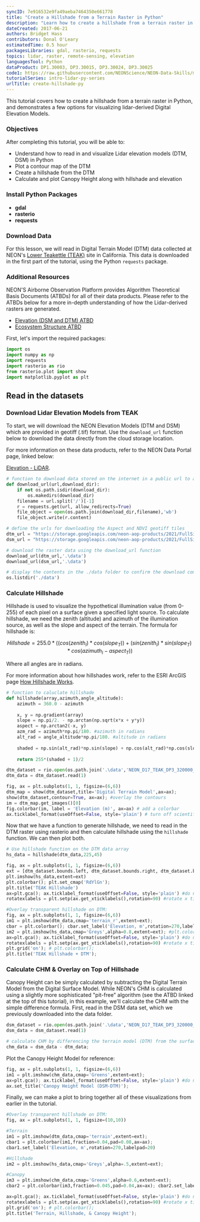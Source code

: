 ```yaml
---
syncID: 7e916532e9fa49aeba7464350e661778
title: "Create a Hillshade from a Terrain Raster in Python"
description: "Learn how to create a hillshade from a terrain raster in Python." 
dateCreated: 2017-06-21 
authors: Bridget Hass
contributors: Donal O'Leary
estimatedTime: 0.5 hour
packagesLibraries: gdal, rasterio, requests
topics: lidar, raster, remote-sensing, elevation
languagesTool: Python
dataProduct: DP1.30003, DP3.30015, DP3.30024, DP3.30025
code1: https://raw.githubusercontent.com/NEONScience/NEON-Data-Skills/main/tutorials/Python/AOP/Lidar/lidar-topography/hillshade/create-hillshade.ipynb
tutorialSeries: intro-lidar-py-series
urlTitle: create-hillshade-py
---
```


This tutorial covers how to create a hillshade from a terrain raster in Python, and demonstrates a few options for visualizing lidar-derived Digital Elevation Models. 

<div id="ds-objectives" markdown="1">

### Objectives

After completing this tutorial, you will be able to:

* Understand how to read in and visualize Lidar elevation models (DTM, DSM) in Python
* Plot a contour map of the DTM
* Create a hillshade from the DTM
* Calculate and plot Canopy Height along with hillshade and elevation

### Install Python Packages

* **gdal** 
* **rasterio**
* **requests** 

### Download Data

For this lesson, we will read in Digital Terrain Model (DTM) data collected at NEON's <a href="https://www.neonscience.org/field-sites/teak" target="_blank">Lower Teakettle (TEAK)</a> site in California. This data is downloaded in the first part of the tutorial, using the Python `requests` package.

### Additional Resources

NEON'S Airborne Observation Platform provides Algorithm Theoretical Basis Documents (ATBDs) for all of their data products. Please refer to the ATBDs below for a more in-depth understanding of how the Lidar-derived rasters are generated.

- <a href="https://data.neonscience.org/api/v0/documents/NEON.DOC.002390vB?inline=true" target="_blank">Elevation (DSM and DTM) ATBD</a>
- <a href="https://data.neonscience.org/api/v0/documents/NEON.DOC.002387vB?inline=true" target="_blank">Ecosystem Structure ATBD</a>

</div>

First, let's import the required packages:


```python
import os
import numpy as np
import requests
import rasterio as rio
from rasterio.plot import show
import matplotlib.pyplot as plt
```

## Read in the datasets
### Download Lidar Elevation Models from TEAK

To start, we will download the NEON Elevation Models (DTM and DSM) which are provided in geotiff (.tif) format. Use the `download_url` function below to download the data directly from the cloud storage location.

For more information on these data products, refer to the NEON Data Portal page, linked below:

<a href="https://data.neonscience.org/data-products/DP3.30024.001" target="_blank">Elevation - LiDAR</a>.


```python
# function to download data stored on the internet in a public url to a local file
def download_url(url,download_dir):
    if not os.path.isdir(download_dir):
        os.makedirs(download_dir)
    filename = url.split('/')[-1]
    r = requests.get(url, allow_redirects=True)
    file_object = open(os.path.join(download_dir,filename),'wb')
    file_object.write(r.content)
```


```python
# define the urls for downloading the Aspect and NDVI geotiff tiles
dtm_url = "https://storage.googleapis.com/neon-aop-products/2021/FullSite/D17/2021_TEAK_5/L3/DiscreteLidar/DTMGtif/NEON_D17_TEAK_DP3_320000_4092000_DTM.tif"
dsm_url = "https://storage.googleapis.com/neon-aop-products/2021/FullSite/D17/2021_TEAK_5/L3/DiscreteLidar/DSMGtif/NEON_D17_TEAK_DP3_320000_4092000_DSM.tif"

# download the raster data using the download_url function
download_url(dtm_url,'.\data')
download_url(dsm_url,'.\data')

# display the contents in the ./data folder to confirm the download completed
os.listdir('./data')
```

###  Calculate Hillshade

Hillshade is used to visualize the hypothetical illumination value (from 0-255) of each pixel on a surface given a specified light source. To calculate hillshade, we need the zenith (altitude) and azimuth of the illumination source, as well as the slope and aspect of the terrain. The formula for hillshade is:

$$Hillshade = 255.0 * (( cos(zenith_I)*cos(slope_T))+(sin(zenith_I)*sin(slope_T)*cos(azimuth_I-aspect_T))$$

Where all angles are in radians. 

For more information about how hillshades work, refer to the ESRI ArcGIS page 
<a href="https://pro.arcgis.com/en/pro-app/3.0/tool-reference/3d-analyst/how-hillshade-works.htm#" target="_blank">How Hillshade Works</a>. 


```python
# function to caluclate hillshade
def hillshade(array,azimuth,angle_altitude):
    azimuth = 360.0 - azimuth 
    
    x, y = np.gradient(array)
    slope = np.pi/2. - np.arctan(np.sqrt(x*x + y*y))
    aspect = np.arctan2(-x, y)
    azm_rad = azimuth*np.pi/180. #azimuth in radians
    alt_rad = angle_altitude*np.pi/180. #altitude in radians
 
    shaded = np.sin(alt_rad)*np.sin(slope) + np.cos(alt_rad)*np.cos(slope)*np.cos((azm_rad - np.pi/2.) - aspect)
    
    return 255*(shaded + 1)/2
```


```python
dtm_dataset = rio.open(os.path.join('.\data','NEON_D17_TEAK_DP3_320000_4092000_DTM.tif'))
dtm_data = dtm_dataset.read(1)
```


```python
fig, ax = plt.subplots(1, 1, figsize=(6,6))
dtm_map = show(dtm_dataset,title='Digital Terrain Model',ax=ax);
show(dtm_dataset,contour=True, ax=ax); #overlay the contours
im = dtm_map.get_images()[0]
fig.colorbar(im, label = 'Elevation (m)', ax=ax) # add a colorbar
ax.ticklabel_format(useOffset=False, style='plain') # turn off scientific notation
```

Now that we have a function to generate hillshade, we need to read in the DTM raster using rasterio and then calculate hillshade using the `hillshade` function. We can then plot both.


```python
# Use hillshade function on the DTM data array
hs_data = hillshade(dtm_data,225,45)
```


```python
fig, ax = plt.subplots(1, 1, figsize=(6,6))
ext = [dtm_dataset.bounds.left, dtm_dataset.bounds.right, dtm_dataset.bounds.bottom, dtm_dataset.bounds.top]
plt.imshow(hs_data,extent=ext)
plt.colorbar(); plt.set_cmap('RdYlGn'); 
plt.title('TEAK Hillshade')
ax=plt.gca(); ax.ticklabel_format(useOffset=False, style='plain') #do not use scientific notation 
rotatexlabels = plt.setp(ax.get_xticklabels(),rotation=90) #rotate x tick labels 90 degrees
```


```python
#Overlay transparent hillshade on DTM:
fig, ax = plt.subplots(1, 1, figsize=(6,6))
im1 = plt.imshow(dtm_data,cmap='terrain_r',extent=ext); 
cbar = plt.colorbar(); cbar.set_label('Elevation, m',rotation=270,labelpad=20)
im2 = plt.imshow(hs_data,cmap='Greys',alpha=0.8,extent=ext); #plt.colorbar()
ax=plt.gca(); ax.ticklabel_format(useOffset=False, style='plain') #do not use scientific notation 
rotatexlabels = plt.setp(ax.get_xticklabels(),rotation=90) #rotate x tick labels 90 degrees
plt.grid('on'); # plt.colorbar(); 
plt.title('TEAK Hillshade + DTM');
```

### Calculate CHM & Overlay on Top of Hillshade

Canopy Height can be simply calculated by subtracting the Digital Terrain Model from the Digital Surface Model. While NEON's CHM is calculated using a slightly more sophisticated "pit-free" algorithm (see the ATBD linked at the top of this tutorial), in this example, we'll calculate the CHM with the simple difference formula. First, read in the DSM data set, which we previously downloaded into the data folder.


```python
dsm_dataset = rio.open(os.path.join('.\data','NEON_D17_TEAK_DP3_320000_4092000_DSM.tif'))
dsm_data = dsm_dataset.read(1)
```


```python
# calculate CHM by differencing the terrain model (DTM) from the surface model (DSM):
chm_data = dsm_data - dtm_data;
```

Plot the Canopy Height Model for reference:


```python
fig, ax = plt.subplots(1, 1, figsize=(6,6))
im1 = plt.imshow(chm_data,cmap='Greens',extent=ext); 
ax=plt.gca(); ax.ticklabel_format(useOffset=False, style='plain') #do not use scientific notation 
ax.set_title('Canopy Height Model (DSM-DTM)');
```

Finally, we can make a plot to bring together all of these visualizations from earlier in the tutorial.


```python
#Overlay transparent hillshade on DTM:
fig, ax = plt.subplots(1, 1, figsize=(10,10))

#Terrain
im1 = plt.imshow(dtm_data,cmap='terrain',extent=ext); 
cbar1 = plt.colorbar(im1,fraction=0.04,pad=0.08,ax=ax); 
cbar1.set_label('Elevation, m',rotation=270,labelpad=20)

#Hillshade
im2 = plt.imshow(hs_data,cmap='Greys',alpha=.5,extent=ext); 

#Canopy
im3 = plt.imshow(chm_data,cmap='Greens',alpha=0.6,extent=ext); 
cbar2 = plt.colorbar(im3,fraction=0.045,pad=0.04,ax=ax); cbar2.set_label('Canopy Height, m',rotation=270,labelpad=15)

ax=plt.gca(); ax.ticklabel_format(useOffset=False, style='plain') #do not use scientific notation 
rotatexlabels = plt.setp(ax.get_xticklabels(),rotation=90) #rotate x tick labels 90 degrees
plt.grid('on'); # plt.colorbar(); 
plt.title('Terrain, Hillshade, & Canopy Height');
```
